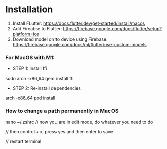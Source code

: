 # Installation
1. Install FLutter: https://docs.flutter.dev/get-started/install/macos
2. Add Fireabse to Flutter: https://firebase.google.com/docs/flutter/setup?platform=ios
3. Download model on to device using Firebase: https://firebase.google.com/docs/ml/flutter/use-custom-models

### For MacOS with M1:
- STEP 1: Install ffi

sudo arch -x86_64 gem install ffi
- STEP 2: Re-install dependencies

arch -x86_64 pod install

### How to change a path permanently in MacOS
nano ~/.zshrc
// now you are in edit mode, do whatever you need to do

// then control + x, press yes and then enter to save 

// restart terminal
